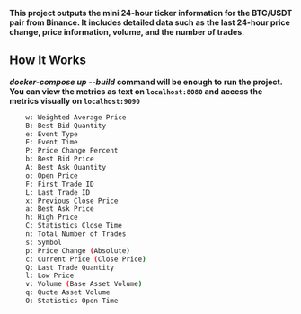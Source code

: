 **This project outputs the mini 24-hour ticker information for the BTC/USDT pair from Binance. It includes detailed data such as**
**the last 24-hour price change, price information, volume, and the number of trades.**

##  How It Works
**_docker-compose up --build_ command will be enough to run the project.**
**You can view the metrics as text on ```localhost:8080``` and access the metrics visually on ```localhost:9090```**

```bash
    w: Weighted Average Price
    B: Best Bid Quantity
    e: Event Type
    E: Event Time
    P: Price Change Percent
    b: Best Bid Price
    A: Best Ask Quantity
    o: Open Price
    F: First Trade ID
    L: Last Trade ID
    x: Previous Close Price
    a: Best Ask Price
    h: High Price
    C: Statistics Close Time
    n: Total Number of Trades
    s: Symbol
    p: Price Change (Absolute)
    c: Current Price (Close Price)
    Q: Last Trade Quantity
    l: Low Price
    v: Volume (Base Asset Volume)
    q: Quote Asset Volume
    O: Statistics Open Time
```
